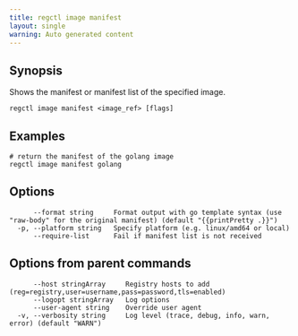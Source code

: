 ```yaml
---
title: regctl image manifest
layout: single
warning: Auto generated content
---
```


## Synopsis

Shows the manifest or manifest list of the specified image.

```shell
regctl image manifest <image_ref> [flags]
```

## Examples

```shell
# return the manifest of the golang image
regctl image manifest golang
```

## Options

```text
      --format string     Format output with go template syntax (use "raw-body" for the original manifest) (default "{{printPretty .}}")
  -p, --platform string   Specify platform (e.g. linux/amd64 or local)
      --require-list      Fail if manifest list is not received
```

## Options from parent commands

```text
      --host stringArray     Registry hosts to add (reg=registry,user=username,pass=password,tls=enabled)
      --logopt stringArray   Log options
      --user-agent string    Override user agent
  -v, --verbosity string     Log level (trace, debug, info, warn, error) (default "WARN")
```
